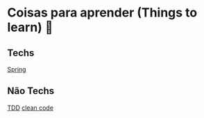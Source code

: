 # Coisas para aprender (Things to learn) :book:

## Techs
[Spring](https://www.udemy.com/user/john-thompson-2/)

## Não Techs
[TDD](https://www.amazon.com.br/Test-Driven-Development-Teste-Design-Mundo/dp/8566250044/ref=asc_df_8566250044/?tag=googleshopp00-20&linkCode=df0&hvadid=379748659420&hvpos=&hvnetw=g&hvrand=18096545121871663036&hvpone=&hvptwo=&hvqmt=&hvdev=c&hvdvcmdl=&hvlocint=&hvlocphy=9074138&hvtargid=pla-930701433349&psc=1)
[clean code](https://www.amazon.com.br/Clean-Code-Handbook-Software-Craftsmanship/dp/0132350882)


